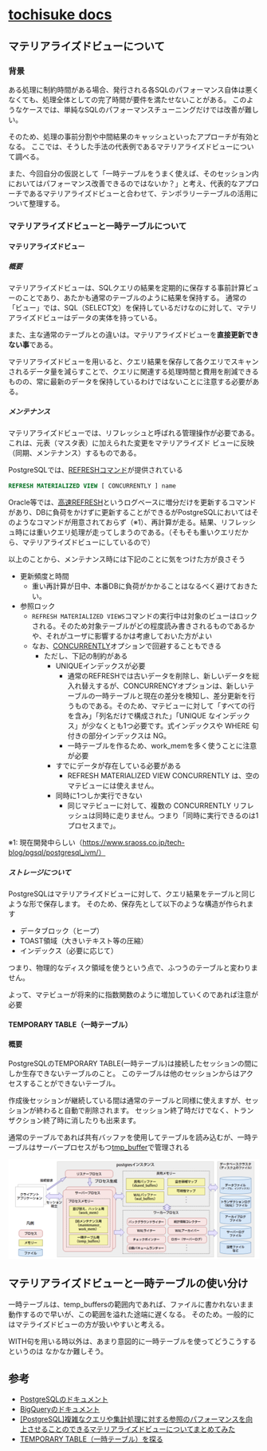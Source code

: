 # [tochisuke docs](https://tochisuke221.github.io/)

## マテリアライズドビューについて
### 背景
ある処理に制約時間がある場合、発行される各SQLのパフォーマンス自体は悪くなくても、処理全体としての完了時間が要件を満たせないことがある。
このようなケースでは、単純なSQLのパフォーマンスチューニングだけでは改善が難しい。

そのため、処理の事前分割や中間結果のキャッシュといったアプローチが有効となる。
ここでは、そうした手法の代表例であるマテリアライズドビューについて調べる。

また、今回自分の仮説として「一時テーブルをうまく使えば、そのセッション内においてはパフォーマンス改善できるのではないか？」と考え、代表的なアプローチであるマテリアライズドビューと合わせて、テンポラリーテーブルの活用について整理する。


### マテリアライズドビューと一時テーブルについて
#### マテリアライズドビュー

##### 概要
マテリアライズドビューは、SQLクエリの結果を定期的に保存する事前計算ビューのことであり、あたかも通常のテーブルのように結果を保持する。
通常の「ビュー」では、SQL（SELECT文）を保持しているだけなのに対して、マテリアライズドビューはデータの実体を持っている。

また、主な通常のテーブルとの違いは。マテリアライズドビューを**直接更新できない事**である。

マテリアライズドビューを用いると、クエリ結果を保存して各クエリでスキャンされるデータ量を減らすことで、クエリに関連する処理時間と費用を削減できるものの、常に最新のデータを保持しているわけではないことに注意する必要がある。


##### メンテナンス
マテリアライズドビューでは、リフレッシュと呼ばれる管理操作が必要である。 
これは、元表（マスタ表）に加えられた変更をマテリアライズド ビューに反映（同期、メンテナンス）するものである。

PostgreSQLでは、[REFRESHコマンド](https://www.postgresql.jp/document/10/html/sql-refreshmaterializedview.html)が提供されている

```sql
REFRESH MATERIALIZED VIEW [ CONCURRENTLY ] name
```

Oracle等では、[高速REFRESH](http://docs.oracle.com/cd/E57425_01/121/DWHSG/refresh.htm#GUID-4FD1E4C6-B82F-4B13-880C-80187FA22AAF)というログベースに増分だけを更新するコマンドがあり、DBに負荷をかけずに更新することができるがPostgreSQLにおいてはそのようなコマンドが用意されておらず（※1）、再計算が走る。結果、リフレッシュ時には重いクエリ処理が走ってしまうのである。（そもそも重いクエリだから、マテリアライズドビューにしているので）


以上のことから、メンテナンス時には下記のことに気をつけた方が良さそう
- 更新頻度と時間
  - 重い再計算が日中、本番DBに負荷がかかることはなるべく避けておきたい。
- 参照ロック
  - `REFRESH MATERIALIZED VIEWS`コマンドの実行中は対象のビューはロックされる。そのため対象テーブルがどの程度読み書きされるものであるかや、それがユーザに影響するかは考慮しておいた方がよい
  - なお、[CONCURRENTLY](https://www.postgresql.jp/docs/17/sql-refreshmaterializedview.html#:~:text=%E3%83%91%E3%83%A9%E3%83%A1%E3%83%BC%E3%82%BF-,CONCURRENTLY,-%E3%81%9D%E3%81%AE%E3%83%9E%E3%83%86%E3%83%AA%E3%82%A2)オプションで回避することもできる
    - ただし、下記の制約がある
      - UNIQUEインデックスが必要
        - 通常のREFRESHでは古いデータを削除し、新しいデータを総入れ替えするが、CONCURRENCYオプションは、新しいテーブルの一時テーブルと現在の差分を検知し、差分更新を行うものである。そのため、マテビューに対して「すべての行を含み」「列名だけで構成された」「UNIQUE なインデックス」が少なくとも1つ必要です。式インデックスや WHERE 句付きの部分インデックスは NG。
        - 一時テーブルを作るため、work_memを多く使うことに注意が必要
      - すでにデータが存在している必要がある
        - REFRESH MATERIALIZED VIEW CONCURRENTLY は、空のマテビューには使えません。
      - 同時に1つしか実行できない
        - 同じマテビューに対して、複数の CONCURRENTLY リフレッシュは同時に走りません。つまり「同時に実行できるのは1プロセスまで」。

※1: 現在開発中らしい（https://www.sraoss.co.jp/tech-blog/pgsql/postgresql_ivm/）


##### ストレージについて
PostgreSQLはマテリアライズドビューに対して、クエリ結果をテーブルと同じような形で保存します。
そのため、保存先として以下のような構造が作られます
- データブロック（ヒープ）
- TOAST領域（大きいテキスト等の圧縮）
- インデックス（必要に応じて）

つまり、物理的なディスク領域を使うという点で、ふつうのテーブルと変わりません。

よって、マテビューが将来的に指数関数のように増加していくのであれば注意が必要


#### TEMPORARY TABLE（一時テーブル）
#### 概要
PostgreSQLのTEMPORARY TABLE(一時テーブル)は接続したセッションの間にしか生存できないテーブルのこと。
このテーブルは他のセッションからはアクセスすることができないテーブル。

作成後セッションが継続している間は通常のテーブルと同様に使えますが、セッションが終わると自動で削除されます。
セッション終了時だけでなく、トランザクション終了時に消したりも出来ます。

通常のテーブルであれば共有バッファを使用してテーブルを読み込むが、一時テーブルはサーバープロセスがもつ[tmp_buffer](https://www.postgresql.jp/docs/11/runtime-config-resource.html)で管理される

<img src="../2025-07-12-postgresql-architecture/postgre.png">


## マテリアライズドビューと一時テーブルの使い分け
一時テーブルは、temp_buffersの範囲内であれば、ファイルに書かれないまま動作するので早いが、この範囲を溢れた途端に遅くなる。
そのため。一般的にはマテライズドビューの方が扱いやすいと考える。

WITH句を用いる時以外は、あまり意図的に一時テーブルを使ってどうこうするというのは
なかなか難しそう。





## 参考
  - [PostgreSQLのドキュメント](https://www.postgresql.jp/docs/17/rules-materializedviews.html)
  - [BigQueryのドキュメント](https://cloud.google.com/bigquery/docs/materialized-views-intro?hl=ja)
  - [[PostgreSQL]複雑なクエリや集計処理に対する参照のパフォーマンスを向上させることのできるマテリアライズドビューについてまとめてみた](https://www.sraoss.co.jp/tech-blog/pgsql/postgresql_ivm/)
  - [TEMPORARY TABLE（一時テーブル）を探る](https://qiita.com/noborus/items/16ea90339a637d0f40f7)
